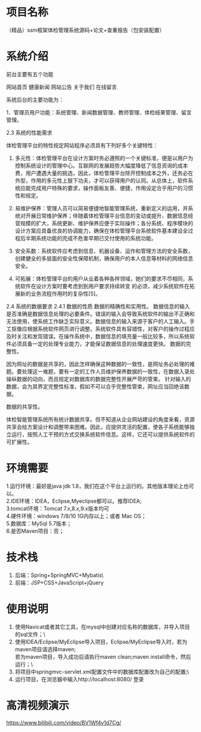# 项目名称

（精品）ssm框架体检管理系统源码+论文+查重报告（包安装配置）

# 系统介绍
前台主要有五个功能

网站首页
健康新闻
网站公告
关于我们
在线留言

系统后台的主要功能为：

1．管理员用户功能：系统管理、新闻数据管理、教师管理、体检结果管理、留言管理。

2.3 系统的性能需求

体检管理平台的特性规定网站程序必须具有下列好多个关键特性：

1) 多元性：体检管理平台在设计方案时务必遵照的一个关键标准，便是以用户为控制系统设计的管理中心。互联网的发展趋势大幅度降低了信息资询的成本费，用户遭遇大量的挑选，因此，体检管理平台除开控制成本之外，还务必在外型，作用的多元性上狠下功夫，才可以获得用户的认同。从总体上，软件系统应能完成用户特殊的要求，操作面板友善、便捷，作用设定合乎用户的习惯性和规定。

2) 易维护保养：管理人员可以简易便捷地智能管理系统，重新定义的运用，并系统对开展日常维护保养；伴随着体检管理平台信息的变动或提升、数据信息经营规模的扩大，系统更新、维护保养应便于实际操作；各分系统、程序模块的设计方案应具备优良的协调能力，确保在体检管理平台系统软件基本建设全过程后半期系统功能的完成不危害早期已交付使用的系统功能。

3) 安全系数：系统软件应考虑到信息、机器设备、运作和管理方法的安全系数，创建健全的多层面的安全性保障机制，确保用户的本人信息等材料的网络信息安全。

4) 可拓展：体检管理平台的用户从业着各种各样领域，她们的要求不尽相同，系统软件在设计方案时要考虑到到用户要求持续转变 的必须，减少系统软件在拓展新的业务流程作用时的复杂性[5]。

2.4 系统的数据要求
2.4.1 数据的性质
数据的精确性和实用性。
数据信息的输入是否准确是数据信息处理的必要条件。错误的输入会导致系统软件的输出不正确和无法使用，使系统工作缺乏实际意义。数据信息的输入来源于客户的人工输入。手工抠像应根据系统软件网页进行调整。系统软件具有容错性，对客户的操作过程应及时关注和发现错误。在操作系统中，数据信息的填充量一般比较多，所以系统软件必须具备一定的处理专业能力，才能保证数据信息的处理速度更快。
数据的完整性。

因为网址的数据是共享的，因此怎样确保这种数据的一致性，是网址务必处理的难题。要处理这一难题，要有一定的工作人员维护保养数据的一致性，在数据入录处操纵数据的动向，而且规定对数据库的数据完整性开展严苛的管束。
针对输入的数据，会为其界定完整性标准，假如不可以合乎完整性管束，网址应当回绝该数据。

数据的共享性。

体检智能管理系统所有统计数据共享。但不知道从企业网站建设的角度来看，资源共享会给方案设计和调整带来困难。因此，应提供灵活的配置，使各子系统能够独立运行，按照人工干预的方式交换系统软件信息。这样，它还可以提供系统软件的可扩展性。

# 环境需要

1.运行环境：最好是java jdk 1.8，我们在这个平台上运行的。其他版本理论上也可以。\
2.IDE环境：IDEA，Eclipse,Myeclipse都可以。推荐IDEA;\
3.tomcat环境：Tomcat 7.x,8.x,9.x版本均可\
4.硬件环境：windows 7/8/10 1G内存以上；或者 Mac OS； \
5.数据库：MySql 5.7版本；\
6.是否Maven项目：否；

# 技术栈

1. 后端：Spring+SpringMVC+Mybatis\
2. 前端：JSP+CSS+JavaScript+jQuery

# 使用说明

1. 使用Navicat或者其它工具，在mysql中创建对应名称的数据库，并导入项目的sql文件；\
2. 使用IDEA/Eclipse/MyEclipse导入项目，Eclipse/MyEclipse导入时，若为maven项目请选择maven;\
若为maven项目，导入成功后请执行maven clean;maven install命令，然后运行；\
3. 将项目中springmvc-servlet.xml配置文件中的数据库配置改为自己的配置;\
4. 运行项目，在浏览器中输入http://localhost:8080/ 登录

# 高清视频演示

https://www.bilibili.com/video/BV1Wf4y1d7Cg/

​